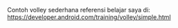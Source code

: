 Contoh volley sederhana referensi belajar saya di: https://developer.android.com/training/volley/simple.html
